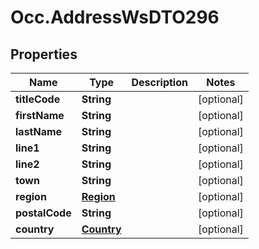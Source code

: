 # Occ.AddressWsDTO296

## Properties
Name | Type | Description | Notes
------------ | ------------- | ------------- | -------------
**titleCode** | **String** |  | [optional] 
**firstName** | **String** |  | [optional] 
**lastName** | **String** |  | [optional] 
**line1** | **String** |  | [optional] 
**line2** | **String** |  | [optional] 
**town** | **String** |  | [optional] 
**region** | [**Region**](Region.md) |  | [optional] 
**postalCode** | **String** |  | [optional] 
**country** | [**Country**](Country.md) |  | [optional] 


